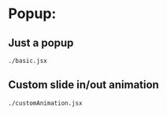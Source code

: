 # Popup:

## Just a popup
```require
./basic.jsx
```

## Custom slide in/out animation 
```require
./customAnimation.jsx
```
